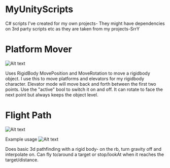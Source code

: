 # MyUnityScripts
C# scripts I've created for my own projects- They might have dependencies on 3rd party scripts etc as they are taken
from my projects-SrrY

# Platform Mover
![Alt text](http://i.imgur.com/8xQVUPA.png)

Uses RigidBody MovePosition and MoveRotation to move a rigidbody object. I use this to move platforms and elevators for my
rigidbody character. Elevator mode will move back and forth between the first two points. Use the "active" bool to switch
it on and off. It can rotate to face the next point but always keeps the object level.

# Flight Path
![Alt text](http://i.imgur.com/bDDvLGg.png)

Example usage
![Alt text](https://fat.gfycat.com/UnknownBitterGuineapig.gif)

Does basic 3d pathfinding with a rigid body- on the rb, turn gravity off and interpolate on.
Can fly to/around a target or stop/lookAt when it reaches the target/distance.
